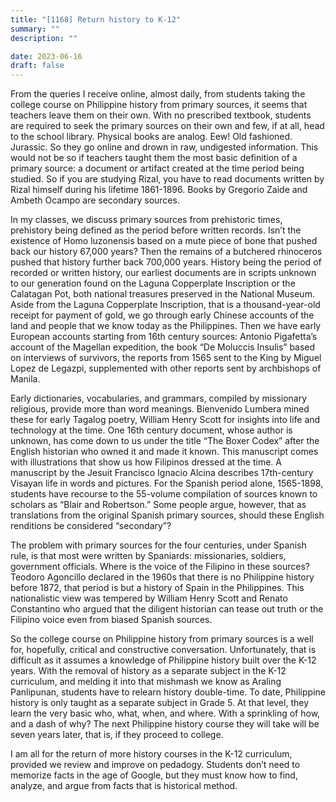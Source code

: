 ```yaml
---
title: "[1168] Return history to K-12"
summary: ""
description: ""

date: 2023-06-16
draft: false
---
```


From the queries I receive online, almost daily, from students taking the college course on Philippine history from primary sources, it seems that teachers leave them on their own. With no prescribed textbook, students are required to seek the primary sources on their own and few, if at all, head to the school library. Physical books are analog. Eew! Old fashioned. Jurassic. So they go online and drown in raw, undigested information. This would not be so if teachers taught them the most basic definition of a primary source: a document or artifact created at the time period being studied. So if you are studying Rizal, you have to read documents written by Rizal himself during his lifetime 1861-1896. Books by Gregorio Zaide and Ambeth Ocampo are secondary sources.

In my classes, we discuss primary sources from prehistoric times, prehistory being defined as the period before written records. Isn’t the existence of Homo luzonensis based on a mute piece of bone that pushed back our history 67,000 years? Then the remains of a butchered rhinoceros pushed that history further back 700,000 years. History being the period of recorded or written history, our earliest documents are in scripts unknown to our generation found on the Laguna Copperplate Inscription or the Calatagan Pot, both national treasures preserved in the National Museum. Aside from the Laguna Copperplate Inscription, that is a thousand-year-old receipt for payment of gold, we go through early Chinese accounts of the land and people that we know today as the Philippines. Then we have early European accounts starting from 16th century sources: Antonio Pigafetta’s account of the Magellan expedition, the book “De Moluccis Insulis” based on interviews of survivors, the reports from 1565 sent to the King by Miguel Lopez de Legazpi, supplemented with other reports sent by archbishops of Manila.

Early dictionaries, vocabularies, and grammars, compiled by missionary religious, provide more than word meanings. Bienvenido Lumbera mined these for early Tagalog poetry, William Henry Scott for insights into life and technology at the time. One 16th century document, whose author is unknown, has come down to us under the title “The Boxer Codex” after the English historian who owned it and made it known. This manuscript comes with illustrations that show us how Filipinos dressed at the time. A manuscript by the Jesuit Francisco Ignacio Alcina describes 17th-century Visayan life in words and pictures. For the Spanish period alone, 1565-1898, students have recourse to the 55-volume compilation of sources known to scholars as “Blair and Robertson.” Some people argue, however, that as translations from the original Spanish primary sources, should these English renditions be considered “secondary”?

The problem with primary sources for the four centuries, under Spanish rule, is that most were written by Spaniards: missionaries, soldiers, government officials. Where is the voice of the Filipino in these sources? Teodoro Agoncillo declared in the 1960s that there is no Philippine history before 1872, that period is but a history of Spain in the Philippines. This nationalistic view was tempered by William Henry Scott and Renato Constantino who argued that the diligent historian can tease out truth or the Filipino voice even from biased Spanish sources.

So the college course on Philippine history from primary sources is a well for, hopefully, critical and constructive conversation. Unfortunately, that is difficult as it assumes a knowledge of Philippine history built over the K-12 years. With the removal of history as a separate subject in the K-12 curriculum, and melding it into that mishmash we know as Araling Panlipunan, students have to relearn history double-time. To date, Philippine history is only taught as a separate subject in Grade 5. At that level, they learn the very basic who, what, when, and where. With a sprinkling of how, and a dash of why? The next Philippine history course they will take will be seven years later, that is, if they proceed to college.

I am all for the return of more history courses in the K-12 curriculum, provided we review and improve on pedadogy. Students don’t need to memorize facts in the age of Google, but they must know how to find, analyze, and argue from facts that is historical method.
